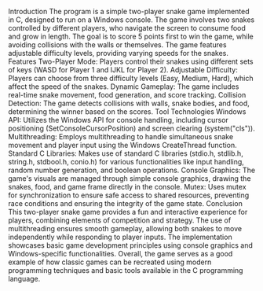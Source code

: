 Introduction
The program is a simple two-player snake game implemented in C, designed to run on a Windows console.
The game involves two snakes controlled by different players, who navigate the screen to consume food and grow in length.
The goal is to score 5 points first to win the game, while avoiding collisions with the walls or themselves.
The game features adjustable difficulty levels, providing varying speeds for the snakes.
Features
Two-Player Mode: Players control their snakes using different sets of keys (WASD for Player 1 and IJKL for Player 2).
Adjustable Difficulty: Players can choose from three difficulty levels (Easy, Medium, Hard), which affect the speed of the snakes.
Dynamic Gameplay: The game includes real-time snake movement, food generation, and score tracking.
Collision Detection: The game detects collisions with walls, snake bodies, and food, determining the winner based on the scores.
Tool Technologies
Windows API: Utilizes the Windows API for console handling, including cursor positioning (SetConsoleCursorPosition) and screen clearing (system("cls")).
Multithreading: Employs multithreading to handle simultaneous snake movement and player input using the Windows CreateThread function.
Standard C Libraries: Makes use of standard C libraries (stdio.h, stdlib.h, string.h, stdbool.h, conio.h) for various functionalities like input handling, random number generation, and boolean operations.
Console Graphics: The game's visuals are managed through simple console graphics, drawing the snakes, food, and game frame directly in the console.
Mutex: Uses mutex for synchronization to ensure safe access to shared resources, preventing race conditions and ensuring the integrity of the game state.
Conclusion
This two-player snake game provides a fun and interactive experience for players, combining elements of competition and strategy.
The use of multithreading ensures smooth gameplay, allowing both snakes to move independently while responding to player inputs.
The implementation showcases basic game development principles using console graphics and Windows-specific functionalities.
Overall, the game serves as a good example of how classic games can be recreated using modern programming techniques and basic tools available in the C programming language.
